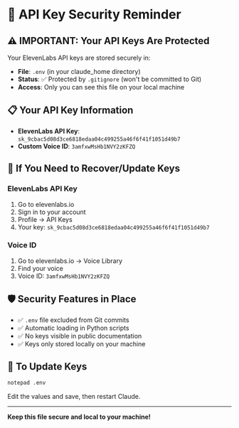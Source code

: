 # 🔐 API Key Security Reminder

## ⚠️ IMPORTANT: Your API Keys Are Protected

Your ElevenLabs API keys are stored securely in:
- **File**: `.env` (in your claude_home directory)
- **Status**: ✅ Protected by `.gitignore` (won't be committed to Git)
- **Access**: Only you can see this file on your local machine

## 📋 Your API Key Information
- **ElevenLabs API Key**: `sk_9cbac5d08d3ce6818edaa04c499255a46f6f41f1051d49b7`
- **Custom Voice ID**: `3amfxwMsHb1NVY2zKFZQ`

## 🔄 If You Need to Recover/Update Keys

### ElevenLabs API Key
1. Go to elevenlabs.io
2. Sign in to your account
3. Profile → API Keys
4. Your key: `sk_9cbac5d08d3ce6818edaa04c499255a46f6f41f1051d49b7`

### Voice ID  
1. Go to elevenlabs.io → Voice Library
2. Find your voice
3. Voice ID: `3amfxwMsHb1NVY2zKFZQ`

## 🛡️ Security Features in Place
- ✅ `.env` file excluded from Git commits
- ✅ Automatic loading in Python scripts
- ✅ No keys visible in public documentation
- ✅ Keys only stored locally on your machine

## 📝 To Update Keys
```bash
notepad .env
```
Edit the values and save, then restart Claude.

---
**Keep this file secure and local to your machine!**